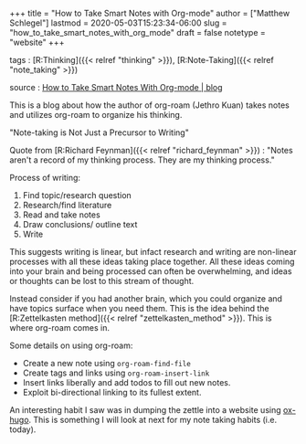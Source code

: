 +++
title = "How to Take Smart Notes with Org-mode"
author = ["Matthew Schlegel"]
lastmod = 2020-05-03T15:23:34-06:00
slug = "how_to_take_smart_notes_with_org_mode"
draft = false
notetype = "website"
+++

tags
: [R:Thinking]({{< relref "thinking" >}}), [R:Note-Taking]({{< relref "note_taking" >}})

source
: [How to Take Smart Notes With Org-mode | blog](https://blog.jethro.dev/posts/how%5Fto%5Ftake%5Fsmart%5Fnotes%5Forg/)

This is a blog about how the author of org-roam (Jethro Kuan) takes notes and utilizes org-roam to organize his thinking.

"Note-taking is Not Just a Precursor to Writing"

Quote from [R:Richard Feynman]({{< relref "richard_feynman" >}}) : "Notes aren't a record of my thinking process. They are my thinking process."

Process of writing:

1.  Find topic/research question
2.  Research/find literature
3.  Read and take notes
4.  Draw conclusions/ outline text
5.  Write

This suggests writing is linear, but infact research and writing are non-linear processes with all these ideas taking place together. All these ideas coming into your brain and being processed can often be overwhelming, and ideas or thoughts can be lost to this stream of thought.

Instead consider if you had another brain, which you could organize and have topics surface when you need them. This is the idea behind the [R:Zettelkasten method]({{< relref "zettelkasten_method" >}}). This is where org-roam comes in.

Some details on using org-roam:

-   Create a new note using `org-roam-find-file`
-   Create tags and links using `org-roam-insert-link`
-   Insert links liberally and add todos to fill out new notes.
-   Exploit bi-directional linking to its fullest extent.

An interesting habit I saw was in dumping the zettle into a website using [ox-hugo](https://github.com/kaushalmodi/ox-hugo). This is something I will look at next for my note taking habits (i.e. today).
